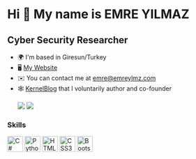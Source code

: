 Hi 👋 My name is EMRE YILMAZ
============================

Cyber Security Researcher
-------------------------

*   🌍  I'm based in Giresun/Turkey
*   🖥️  [My Website](http://emreylmz.com)
*   ✉️  You can contact me at [emre@emreylmz.com](mailto:emre@emreylmz.com)
*   🕸️  [KernelBlog](http://kernelblog.org) that I voluntarily author and co-founder <br><br>
<a href="https://www.twitter.com/delosemre" target="_blank" rel="noreferrer"><img src="https://img.shields.io/twitter/follow/delosemre?logo=twitter&style=for-the-badge&color=0891b2&labelColor=1c1917"/></a>
<a href="https://www.github.com/emreylmzcom" target="_blank" rel="noreferrer"><img src="https://img.shields.io/github/followers/delosemre?logo=github&style=for-the-badge&color=0891b2&labelColor=1c1917" /></a>

### Skills 
<p align="left">
<a href="https://docs.microsoft.com/en-us/dotnet/csharp/" target="_blank" rel="noreferrer"><img src="https://raw.githubusercontent.com/danielcranney/readme-generator/main/public/icons/skills/csharp-colored.svg" width="36" height="36" alt="C#" /></a>
<a href="https://www.python.org/" target="_blank" rel="noreferrer"><img src="https://raw.githubusercontent.com/danielcranney/readme-generator/main/public/icons/skills/python-colored.svg" width="36" height="36" alt="Python" /></a>
<a href="https://developer.mozilla.org/en-US/docs/Glossary/HTML5" target="_blank" rel="noreferrer"><img src="https://raw.githubusercontent.com/danielcranney/readme-generator/main/public/icons/skills/html5-colored.svg" width="36" height="36" alt="HTML5" /></a>
<a href="https://www.w3.org/TR/CSS/#css" target="_blank" rel="noreferrer"><img src="https://raw.githubusercontent.com/danielcranney/readme-generator/main/public/icons/skills/css3-colored.svg" width="36" height="36" alt="CSS3" /></a>
<a href="https://getbootstrap.com/" target="_blank" rel="noreferrer"><img src="https://raw.githubusercontent.com/danielcranney/readme-generator/main/public/icons/skills/bootstrap-colored.svg" width="36" height="36" alt="Bootstrap" /></a>
</p>
                    
